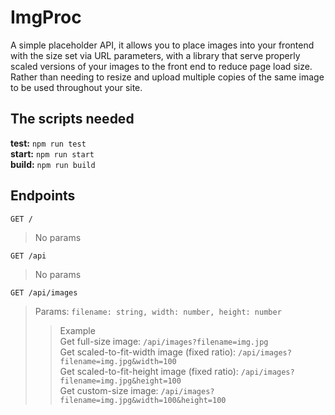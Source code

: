 # ImgProc
A simple placeholder API, it allows you to place images into your frontend with the size set via URL parameters, 
with a library that serve properly scaled versions of your images to the front end to reduce page load size. 
Rather than needing to resize and upload multiple copies of the same image to be used throughout your site.
## The scripts needed
**test:** `npm run test`<br />
**start:** `npm run start`<br />
**build:** `npm run build`<br />
## Endpoints
`GET /`
>No params

`GET /api`
>No params

`GET /api/images`
>Params: `filename: string, width: number, height: number`
>>Example<br />
>>Get full-size image: `/api/images?filename=img.jpg`<br />
>>Get scaled-to-fit-width image (fixed ratio): `/api/images?filename=img.jpg&width=100`<br />
>>Get scaled-to-fit-height image (fixed ratio): `/api/images?filename=img.jpg&height=100`<br />
>>Get custom-size image: `/api/images?filename=img.jpg&width=100&height=100`<br />
